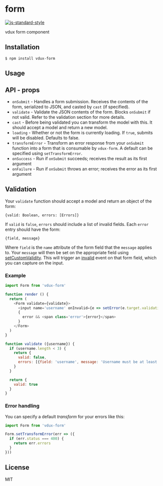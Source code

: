 
# form

[![js-standard-style](https://img.shields.io/badge/code%20style-standard-brightgreen.svg?style=flat)](https://github.com/feross/standard)

vdux form component

## Installation

    $ npm install vdux-form

## Usage

## API - props

  * `onSubmit` - Handles a form submission. Receives the contents of the form, serialized to JSON, and casted by `cast` (if specified).
  * `validate` - Validate the JSON contents of the form. Blocks `onSubmit` if not valid. Refer to the validation section for more details.
  * `cast` - Before being validated you can transform the model with this. It should accept a model and return a new model.
  * `loading` - Whether or not the form is currently loading. If `true`, submits will be disabled. Defaults to false.
  * `transformError` - Transform an error response from your `onSubmit` function into a form that is consumable by `vdux-form`. A default can be specified using `setTransformError`.
  * `onSuccess` - Run if `onSubmit` succeeds; receives the result as its first argument
  * `onFailure` - Run if `onSubmit` throws an error; receives the error as its first argument

## Validation

Your `validate` function should accept a model and return an object of the form:

`{valid: Boolean, errors: [Errors]}`

If `valid` is `false`, `errors` should include a list of invalid fields. Each `error` entry should have the form:

`{field, message}`

Where `field` is the `name` attribute of the form field that the `message` applies to. Your `message` will then be set on the appropriate field using [setCustomValidity](https://developer.mozilla.org/en-US/docs/Web/API/HTMLSelectElement/setCustomValidity). This will trigger an [invalid](https://developer.mozilla.org/en-US/docs/Web/Events/invalid) event on that form field, which you can capture on the input.


### Example

```javascript
import Form from 'vdux-form'

function render () {
  return (
    <Form validate={validate}>
      <input name='username' onInvalid={e => setError(e.target.validationMessage)} />
      {
        error && <span class='error'>{error}</span>
      }
    </Form>
  )
}

function validate ({username}) {
  if (username.length < 3) {
    return {
      valid: false,
      errors: [{field: 'username', message: 'Username must be at least 3 characters long'}]
    }
  }

  return {
    valid: true
  }
}
```

### Error handling

You can specify a default *transform* for your errors like this:

```javascript
import Form from 'vdux-form'

Form.setTransformError(err => ({
  if (err.status === 400) {
    return err.errors
  }
}))
```

## License

MIT
